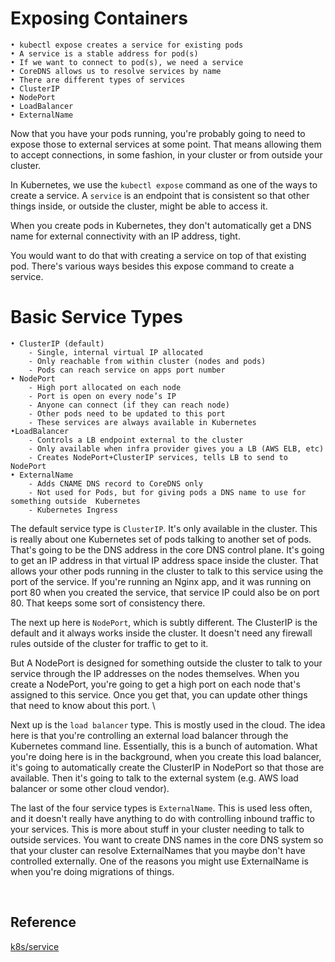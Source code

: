 # Exposing Containers

    • kubectl expose creates a service for existing pods
    • A service is a stable address for pod(s)
    • If we want to connect to pod(s), we need a service
    • CoreDNS allows us to resolve services by name
    • There are different types of services
    • ClusterIP
    • NodePort
    • LoadBalancer
    • ExternalName

Now that you have your pods running, you're probably going to need to expose those to external services at some point. That means allowing them to accept connections, in some fashion, in your cluster or from outside your cluster.

In Kubernetes, we use the `kubectl expose` command as one of the ways to create a service.
A `service` is an endpoint that is consistent so that other things inside, or outside the cluster, might be able to access it.

When you create pods in Kubernetes, they don't automatically get a DNS name for external connectivity with an IP address, tight.

You would want to do that with creating a service on top of that existing pod. There's various ways besides this expose command to create a service.

# Basic Service Types

    • ClusterIP (default)
        - Single, internal virtual IP allocated
        - Only reachable from within cluster (nodes and pods)
        - Pods can reach service on apps port number
    • NodePort
        - High port allocated on each node
        - Port is open on every node’s IP
        - Anyone can connect (if they can reach node)
        - Other pods need to be updated to this port
        - These services are always available in Kubernetes
    •LoadBalancer
        - Controls a LB endpoint external to the cluster
        - Only available when infra provider gives you a LB (AWS ELB, etc)
        - Creates NodePort+ClusterIP services, tells LB to send to NodePort
    • ExternalName
        - Adds CNAME DNS record to CoreDNS only
        - Not used for Pods, but for giving pods a DNS name to use for something outside  Kubernetes
        - Kubernetes Ingress

The default service type is `ClusterIP`. It's only available in the cluster. This is really about one Kubernetes set of pods talking to another set of pods. That's going to be the DNS address in the core DNS control plane. It's going to get an IP address in that virtual IP address space inside the cluster. That allows your other pods running in the cluster to talk to this service using the port of the service. If you're running an Nginx app, and it was running on port 80 when you created the service, that service IP could also be on port 80. That keeps some sort of consistency there.

The next up here is `NodePort`, which is subtly different. The ClusterIP is the default and it always works inside the cluster. It doesn't need any firewall rules outside of the cluster for traffic to get to it.

But A NodePort is designed for something outside the cluster to talk to your service through the IP addresses on the nodes themselves. When you create a NodePort, you're going to get a high port on each node that's assigned to this service. Once you get that, you can update other things that need to know about this port. \

Next up is the `load balancer` type. This is mostly used in the cloud. The idea here is that you're controlling an external load balancer through the Kubernetes command line. Essentially, this is a bunch of automation. What you're doing here is in the background, when you create this load balancer, it's going to automatically create the ClusterIP in NodePort so that those are available. Then it's going to talk to the external system (e.g. AWS load balancer or some other cloud vendor).

The last of the four service types is `ExternalName`. This is used less often, and it doesn't really have anything to do with controlling inbound traffic to your services. This is more about stuff in your cluster needing to talk to outside services. You want to create DNS names in the core DNS system so that your cluster can resolve ExternalNames that you maybe don't have controlled externally. One of the reasons you might use ExternalName is when you're doing migrations of things.

<br/>

## Reference

[k8s/service](https://kubernetes.io/docs/concepts/services-networking/service/)
